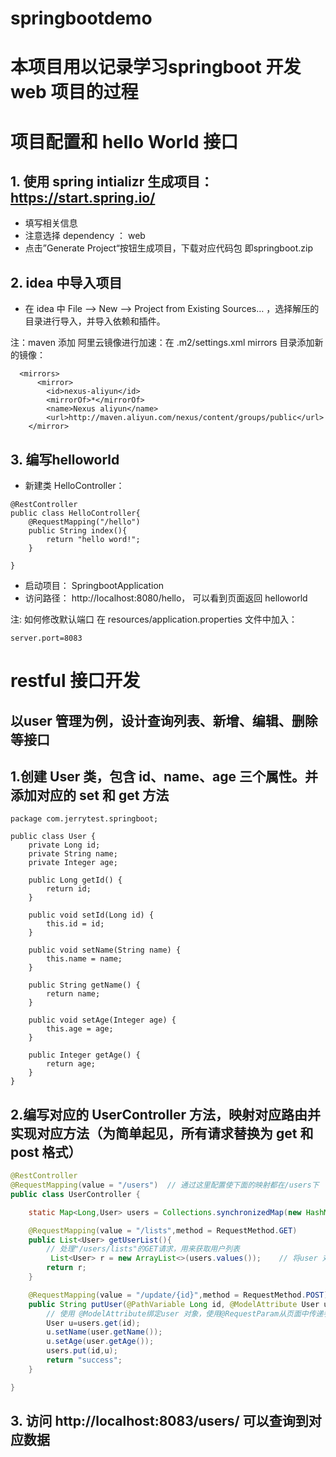 # springbootdemo


# 本项目用以记录学习springboot 开发web 项目的过程

# 项目配置和 hello World 接口
 ## 1. 使用 spring intializr 生成项目： https://start.spring.io/
- 填写相关信息
- 注意选择 dependency ： web
 - 点击”Generate Project“按钮生成项目，下载对应代码包   即springboot.zip

 ## 2. idea 中导入项目

 - 在 idea 中 File –> New –> Project from Existing Sources… ，选择解压的目录进行导入，并导入依赖和插件。

注：maven 添加 阿里云镜像进行加速：在 .m2/settings.xml mirrors 目录添加新的镜像：
```
  <mirrors>
      <mirror>
        <id>nexus-aliyun</id>
        <mirrorOf>*</mirrorOf>
        <name>Nexus aliyun</name>
        <url>http://maven.aliyun.com/nexus/content/groups/public</url>
    </mirror>
```

## 3. 编写helloworld

- 新建类 HelloController：
```
@RestController
public class HelloController{
    @RequestMapping("/hello")
    public String index(){
        return "hello word!";
    }

}
```
- 启动项目： SpringbootApplication
- 访问路径： http://localhost:8080/hello， 可以看到页面返回 helloworld

注: 如何修改默认端口
在 resources/application.properties  文件中加入：
```
server.port=8083
```



# restful 接口开发

## 以user 管理为例，设计查询列表、新增、编辑、删除等接口

## 1.创建 User 类，包含 id、name、age 三个属性。并添加对应的 set 和 get 方法

```
package com.jerrytest.springboot;

public class User {
    private Long id;
    private String name;
    private Integer age;

    public Long getId() {
        return id;
    }

    public void setId(Long id) {
        this.id = id;
    }

    public void setName(String name) {
        this.name = name;
    }

    public String getName() {
        return name;
    }

    public void setAge(Integer age) {
        this.age = age;
    }

    public Integer getAge() {
        return age;
    }
}

```

## 2.编写对应的 UserController 方法，映射对应路由并实现对应方法（为简单起见，所有请求替换为 get 和post 格式）

```Java
@RestController
@RequestMapping(value = "/users")  // 通过这里配置使下面的映射都在/users下     可以理解为模块级别的目录配置
public class UserController {

    static Map<Long,User> users = Collections.synchronizedMap(new HashMap<Long,User>());   // 创建线程安全的Map   暂时未理解具体原理

    @RequestMapping(value = "/lists",method = RequestMethod.GET)
    public List<User> getUserList(){
        // 处理"/users/lists"的GET请求，用来获取用户列表
         List<User> r = new ArrayList<>(users.values());    // 将user 对象转换为数组对象返回
        return r;
    }

    @RequestMapping(value = "/update/{id}",method = RequestMethod.POST)
    public String putUser(@PathVariable Long id, @ModelAttribute User user){
        // 使用 @ModelAttribute绑定user 对象，使用@RequestParam从页面中传递参数
        User u=users.get(id);
        u.setName(user.getName());
        u.setAge(user.getAge());
        users.put(id,u);
        return "success";
    }

}


```

## 3. 访问 http://localhost:8083/users/ 可以查询到对应数据
